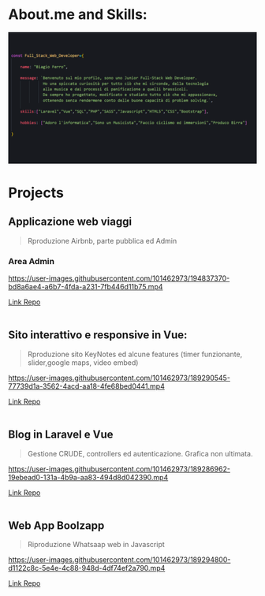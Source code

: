 

# About.me and Skills: 

![header](images/dametteregit.png)



# Projects


## Applicazione web viaggi 
>Rproduzione Airbnb, parte pubblica ed Admin
### Area Admin 

https://user-images.githubusercontent.com/101462973/194837370-bd8a6ae4-a6b7-4fda-a231-7fb446d11b75.mp4

[Link Repo](https://github.com/bia9400/proj-html-vuejs)
<br>
<br>

    
## Sito interattivo e responsive in Vue: 
>Rproduzione sito KeyNotes ed alcune features (timer funzionante, slider,google maps, video embed)

https://user-images.githubusercontent.com/101462973/189290545-77739d1a-3562-4acd-aa18-4fe68bed0441.mp4

[Link Repo](https://github.com/bia9400/proj-html-vuejs)
<br>
<br>


## Blog in Laravel e Vue 
>Gestione CRUDE, controllers ed autenticazione. Grafica non ultimata.

https://user-images.githubusercontent.com/101462973/189286962-19ebead0-131a-4b9a-aa83-494d8d042390.mp4

[Link Repo](https://github.com/bia9400/laravel-boolpress)
<br>
<br>


## Web App Boolzapp 
>Riproduzione Whatsaap web in Javascript

https://user-images.githubusercontent.com/101462973/189294800-d1122c8c-5e4e-4c88-948d-4df74ef2a790.mp4

[Link Repo](https://github.com/bia9400/vue-boolzapp)
<br>
<br>

	

	
